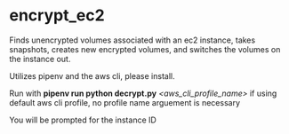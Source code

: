 # encrypt_ec2
Finds unencrypted volumes associated with an ec2 instance, takes snapshots, creates new encrypted volumes, and switches the volumes on the instance out.

Utilizes pipenv and the aws cli, please install.

Run with **pipenv run python decrypt.py** *<aws_cli_profile_name>*
if using default aws cli profile, no profile name arguement is necessary

You will be prompted for the instance ID 
